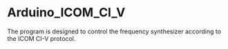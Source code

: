 # Arduino_ICOM_CI_V
The program is designed to control the frequency synthesizer according to the ICOM CI-V protocol.
